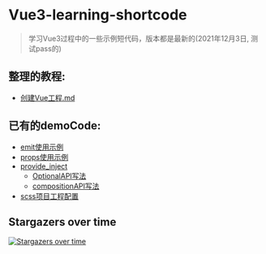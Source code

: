 # Vue3-learning-shortcode
> 学习Vue3过程中的一些示例短代码，版本都是最新的(2021年12月3日, 测试pass的)

## 整理的教程:

- [创建Vue工程.md](./docs/创建Vue工程.md)

## 已有的demoCode:

- [emit使用示例](./emit)
- [props使用示例](./props)
- [provide_inject](./provide_inject)
  - [OptionalAPI写法](./provide_inject/optionalAPI)
  - [compositionAPI写法](./provide_inject/compositionAPI)
- [scss项目工程配置](./scss)

## Stargazers over time 

[![Stargazers over time](https://starchart.cc/Freedomisgood/Vue3-learning-shortcode.svg)](https://starchart.cc/Freedomisgood/Vue3-learning-shortcode) 
